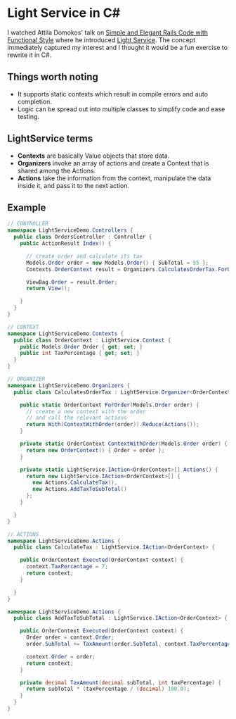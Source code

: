 # Light Service in C# 

I watched Attila Domokos' talk on [Simple and Elegant Rails Code with Functional
Style] where he introduced [Light Service]. The concept immediately captured my
interest and I thought it would be a fun exercise to rewrite it in C#.

## Things worth noting

- It supports static contexts which result in compile errors and auto
  completion.
- Logic can be spread out into multiple classes to simplify code and ease
  testing.

## LightService terms

- **Contexts** are basically Value objects that store data.
- **Organizers** invoke an array of actions and create a Context that is shared
  among the Actions.
- **Actions** take the information from the context, manipulate the data inside
  it, and pass it to the next action.

## Example

```c#
// CONTROLLER
namespace LightServiceDemo.Controllers {
  public class OrdersController : Controller {
    public ActionResult Index() {

      // create order and calculate its tax
      Models.Order order = new Models.Order() { SubTotal = 55 };
      Contexts.OrderContext result = Organizers.CalculatesOrderTax.ForOrder(order);

      ViewBag.Order = result.Order;
      return View();

    }
  }
}

// CONTEXT
namespace LightServiceDemo.Contexts {
  public class OrderContext : LightService.Context {
    public Models.Order Order { get; set; }
    public int TaxPercentage { get; set; }
  }
}

// ORGANIZER
namespace LightServiceDemo.Organizers {
  public class CalculatesOrderTax : LightService.Organizer<OrderContext> {

    public static OrderContext ForOrder(Models.Order order) {
      // create a new context with the order
      // and call the relevant actions
      return With(ContextWithOrder(order)).Reduce(Actions());
    }

    private static OrderContext ContextWithOrder(Models.Order order) {
      return new OrderContext() { Order = order };
    }

    private static LightService.IAction<OrderContext>[] Actions() {
      return new LightService.IAction<OrderContext>[] {
        new Actions.CalculateTax(),
        new Actions.AddTaxToSubTotal()
      };
    }

  }
}

// ACTIONS
namespace LightServiceDemo.Actions {
  public class CalculateTax : LightService.IAction<OrderContext> {

    public OrderContext Executed(OrderContext context) {
      context.TaxPercentage = 7;
      return context;
    }

  }
}

namespace LightServiceDemo.Actions {
  public class AddTaxToSubTotal : LightService.IAction<OrderContext> {

    public OrderContext Executed(OrderContext context) {
      Order order = context.Order;
      order.SubTotal += TaxAmount(order.SubTotal, context.TaxPercentage);

      context.Order = order;
      return context;
    }

    private decimal TaxAmount(decimal subTotal, int taxPercentage) {
      return subTotal * (taxPercentage / (decimal) 100.0);
    }
  }
}
```

[Simple and Elegant Rails Code with Functional Style]: http://www.adomokos.com/2013/06/simple-and-elegant-rails-code-with.html
[Light Service]: https://github.com/adomokos/light-service
